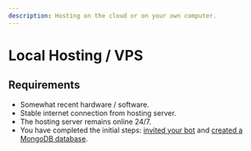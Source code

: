 ```yaml
---
description: Hosting on the cloud or on your own computer.
---
```


# Local Hosting / VPS

## Requirements

* Somewhat recent hardware / software.
* Stable internet connection from hosting server.
* The hosting server remains online 24/7.
* You have completed the initial steps: [invited your bot](../#create-a-discord-bot) and [created a MongoDB database](../#create-a-mongodb-database).

